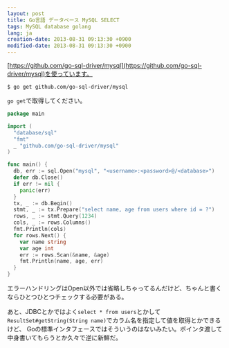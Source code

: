 ```yaml
---
layout: post
title: Go言語 データベース MySQL SELECT
tags: MySQL database golang
lang: ja
creation-date: 2013-08-31 09:13:30 +0900
modified-date: 2013-08-31 09:13:30 +0900
---
```

[https://github.com/go-sql-driver/mysql](https://github.com/go-sql-driver/mysql)を使っています。

    $ go get github.com/go-sql-driver/mysql

`go get`で取得してください。

```go
package main

import (
  "database/sql"
  "fmt"
  _ "github.com/go-sql-driver/mysql"
)

func main() {
  db, err := sql.Open("mysql", "<username>:<password>@/<database>")
  defer db.Close()
  if err != nil {
    panic(err)
  }
  tx, _ := db.Begin()
  stmt, _ := tx.Prepare("select name, age from users where id = ?")
  rows, _ := stmt.Query(1234)
  cols, _ := rows.Columns()
  fmt.Println(cols)
  for rows.Next() {
    var name string
    var age int
    err := rows.Scan(&name, &age)
    fmt.Println(name, age, err)
  }
}
```

エラーハンドリングはOpen以外では省略しちゃってるんだけど、ちゃんと書くならひとつひとつチェックする必要がある。

あと、JDBCとかではよく`select * from users`とかして`ResultSet#getString(String name)`でカラム名を指定して値を取得とかできるけど、
Goの標準インタフェースではそういうのはないみたい。ポインタ渡して中身書いてもらうとか久々で逆に新鮮だ。

